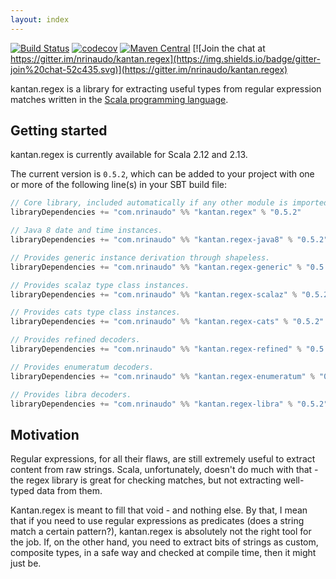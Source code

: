 ```yaml
---
layout: index
---
```


[![Build Status](https://travis-ci.org/nrinaudo/kantan.regex.svg?branch=master)](https://travis-ci.org/nrinaudo/kantan.regex)
[![codecov](https://codecov.io/gh/nrinaudo/kantan.regex/branch/master/graph/badge.svg)](https://codecov.io/gh/nrinaudo/kantan.regex)
[![Maven Central](https://maven-badges.herokuapp.com/maven-central/com.nrinaudo/kantan.regex_2.13/badge.svg)](https://maven-badges.herokuapp.com/maven-central/com.nrinaudo/kantan.regex_2.13)
[![Join the chat at https://gitter.im/nrinaudo/kantan.regex](https://img.shields.io/badge/gitter-join%20chat-52c435.svg)](https://gitter.im/nrinaudo/kantan.regex)

kantan.regex is a library for extracting useful types from regular expression matches written in the
[Scala programming language](http://www.scala-lang.org).

## Getting started

kantan.regex is currently available for Scala 2.12 and 2.13.

The current version is `0.5.2`, which can be added to your project with one or more of the following line(s)
in your SBT build file:

```scala
// Core library, included automatically if any other module is imported.
libraryDependencies += "com.nrinaudo" %% "kantan.regex" % "0.5.2"

// Java 8 date and time instances.
libraryDependencies += "com.nrinaudo" %% "kantan.regex-java8" % "0.5.2"

// Provides generic instance derivation through shapeless.
libraryDependencies += "com.nrinaudo" %% "kantan.regex-generic" % "0.5.2"

// Provides scalaz type class instances.
libraryDependencies += "com.nrinaudo" %% "kantan.regex-scalaz" % "0.5.2"

// Provides cats type class instances.
libraryDependencies += "com.nrinaudo" %% "kantan.regex-cats" % "0.5.2"

// Provides refined decoders.
libraryDependencies += "com.nrinaudo" %% "kantan.regex-refined" % "0.5.2"

// Provides enumeratum decoders.
libraryDependencies += "com.nrinaudo" %% "kantan.regex-enumeratum" % "0.5.2"

// Provides libra decoders.
libraryDependencies += "com.nrinaudo" %% "kantan.regex-libra" % "0.5.2"
```

## Motivation

Regular expressions, for all their flaws, are still extremely useful to extract content from raw strings. Scala,
unfortunately, doesn't do much with that - the regex library is great for checking matches, but not extracting
well-typed data from them.

Kantan.regex is meant to fill that void - and nothing else. By that, I mean that if you need to use regular expressions
as predicates (does a string match a certain pattern?), kantan.regex is absolutely not the right tool for the job. If,
on the other hand, you need to extract bits of strings as custom, composite types, in a safe way and checked at compile
time, then it might just be.
